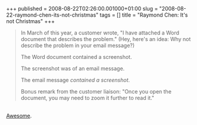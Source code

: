 +++
published = 2008-08-22T02:26:00.001000+01:00
slug = "2008-08-22-raymond-chen-its-not-christmas"
tags = []
title = "Raymond Chen: It's not Christmas"
+++
> In March of this year, a customer wrote, "I have attached a Word
> document that describes the problem." (Hey, here's an idea: Why not
> describe the problem in your email message?)
>
> The Word document contained a screenshot.
>
> The screenshot was of an email message.
>
> The email message *contained a screenshot*.
>
> Bonus remark from the customer liaison: "Once you open the document,
> you may need to zoom it further to read it."

[](http://blogs.msdn.com/oldnewthing/archive/2008/08/19/8877486.aspx)

[  
Awesome](http://blogs.msdn.com/oldnewthing/archive/2008/08/19/8877486.aspx).
